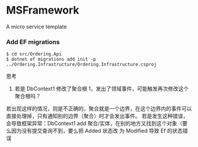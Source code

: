 # MSFramework
A micro service template

### Add EF migrations 

```
$ cd src/Ordering.Api
$ dotnet ef migrations add init -p ../Ordering.Infrastructure/Ordering.Infrastructure.csproj
```
 
 
 思考
 1. 若是 DbContext1 修改了聚合根 1，发出了领域事件，可能触发再次修改这个聚合根吗？
 
 若出现这样的情况，则是不正确的，聚合就是一个边界，在这个边界内的事件可以直接处理掉，只有通知别的边界（聚合）时才会发出事件。
 若是发生这种错误，会导致框架异常：DbContext1 add 聚合/实体，在别的地方又找到这个对象（要么因为没有提交查询不到，要么把 Added 状态改
 为 Modified 导致 Ef 的状态错误